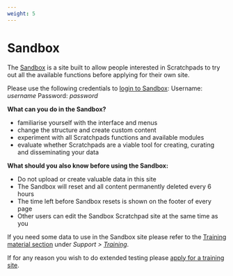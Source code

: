 ```yaml
---
weight: 5
---
```


Sandbox
=======

The [Sandbox](http://sandbox.scratchpads.org) is a site built to allow people interested in Scratchpads to try out all the available functions before applying for their own site.

Please use the following credentials to [login to Sandbox](http://sandbox.scratchpads.org):
Username: _username_
Password: _password_

**What can you do in the Sandbox?**

*   familiarise yourself with the interface and menus
*   change the structure and create custom content
*   experiment with all Scratchpads functions and available modules
*   evaluate whether Scratchpads are a viable tool for creating, curating and disseminating your data

**What should you also know before using the Sandbox:**

*   Do not upload or create valuable data in this site
*   The Sandbox will reset and all content permanently deleted every 6 hours
*   The time left before Sandbox resets is shown on the footer of every page
*   Other users can edit the Sandbox Scratchpad site at the same time as you

If you need some data to use in the Sandbox site please refer to the [Training material section](../support/training/material) under _Support > [Training](../support)_.

If for any reason you wish to do extended testing please [apply for a training site](../support/training/apply-for-site).
